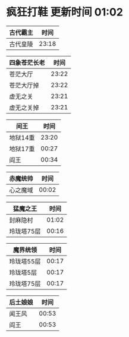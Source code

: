 # 疯狂打鞋 更新时间 01:02

| 古代霸主   | 时间    |
|--------|-------|
| 古代皇陵 | 23:18 |

| 四象苍茫长老   | 时间    |
|--------|-------|
| 苍茫大厅 | 23:22 |
| 苍茫大厅掉 | 23:22 |
| 虚无之关 | 23:21 |
| 虚无之关掉 | 23:21 |

| 间王   | 时间    |
|--------|-------|
| 地狱14重 | 23:20 |
| 地狱17重 | 00:27 |
| 阎王 | 00:34 |

| 赤魔统帅   | 时间    |
|--------|-------|
| 心之魔域 | 00:02 |

| 猛魔之王   | 时间    |
|--------|-------|
| 封麻隐村 | 01:02 |
| 玲珑塔75层 | 00:16 |

| 魔界统领   | 时间    |
|--------|-------|
| 玲珑塔55层 | 00:17 |
| 玲珑塔5层 | 00:17 |
| 玲珑塔75层 | 00:17 |

| 后土娘娘   | 时间    |
|--------|-------|
| 闻王风 | 00:53 |
| 阎王 | 00:53 |
